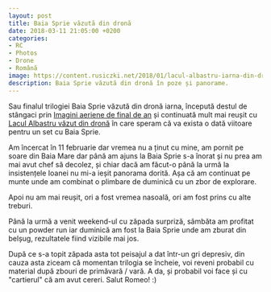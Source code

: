 ```yaml
---
layout: post
title: Baia Sprie văzută din dronă
date: 2018-03-11 21:05:00 +0200
categories:
- RC
- Photos
- Drone
- Română
image: https://content.rusiczki.net/2018/01/lacul-albastru-iarna-din-drona-1-1000x750.jpg
description: Baia Sprie văzută din dronă în poze și panorame.
---
```

Sau finalul trilogiei Baia Sprie văzută din dronă iarna, începută destul de stângaci prin [Imagini aeriene de final de an](https://www.rusiczki.net/2018/01/13/imagini-aeriene-de-final-de-an/) și continuată mult mai reușit cu [Lacul Albastru văzut din dronă](https://www.rusiczki.net/2018/01/26/lacul-albastru-vazut-din-drona/) în care speram că va exista o dată viitoare pentru un set cu Baia Sprie.

Am încercat în 11 februarie dar vremea nu a ținut cu mine, am pornit pe soare din Baia Mare dar până am ajuns la Baia Sprie s-a înorat și nu prea am mai avut chef să decolez, și chiar dacă am făcut-o până la urmă la insistențele Ioanei nu mi-a ieșit panorama dorită. Așa că am continuat pe munte unde am combinat o plimbare de duminică cu un zbor de explorare.

Apoi nu am mai reușit, ori a fost vremea nasoală, ori am fost prins cu alte treburi.

Până la urmă a venit weekend-ul cu zăpada surpriză, sâmbăta am profitat cu un powder run iar duminică am fost la Baia Sprie unde am zburat din belșug, rezultatele fiind vizibile mai jos.

După ce s-a topit zăpada asta tot peisajul a dat într-un gri depresiv, din cauza asta ziceam că momentan trilogia se încheie, voi reveni probabil cu material după zbouri de primăvară / vară. A da, și probabil voi face și cu "cartierul" că am avut cereri. Salut Romeo! :)